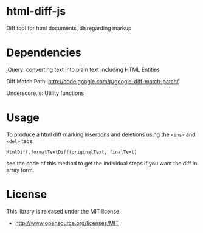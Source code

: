 html-diff-js
============

Diff tool for html documents, disregarding markup

Dependencies
============

jQuery: converting text into plain text including HTML Entities

Diff Match Path: http://code.google.com/p/google-diff-match-patch/

Underscore.js: Utility functions

Usage
=====

To produce a html diff marking insertions and deletions using the
`<ins>` and `<del>` tags:

    HtmlDiff.formatTextDiff(originalText, finalText)

see the code of this method to get the individual steps if you want the
diff in array form.

License
=======

This library is released under the MIT license

 * http://www.opensource.org/licenses/MIT

